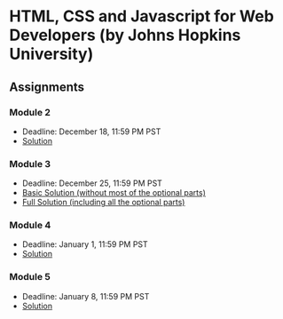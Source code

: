 # HTML, CSS and Javascript for Web Developers (by Johns Hopkins University)

## Assignments

### Module 2
* Deadline: December 18, 11:59 PM PST
* [Solution](https://rakesh0017.github.io/Coursera_HTML-CSS-Javascript-for-Web-Developers/module2_solution/)

### Module 3
* Deadline: December 25, 11:59 PM PST
* [Basic Solution (without most of the optional parts)](https://rakesh0017.github.io/Coursera_HTML-CSS-Javascript-for-Web-Developers/module3_solution/index_basic.html)
* [Full Solution (including all the optional parts)](https://rakesh0017.github.io/Coursera_HTML-CSS-Javascript-for-Web-Developers/module3_solution/)

### Module 4
* Deadline: January 1, 11:59 PM PST
* [Solution](https://rakesh0017.github.io/Coursera_HTML-CSS-Javascript-for-Web-Developers/module4_solution/)

### Module 5
* Deadline: January 8, 11:59 PM PST
* [Solution](https://rakesh0017.github.io/Coursera_HTML-CSS-Javascript-for-Web-Developers/mod5_sol/)
